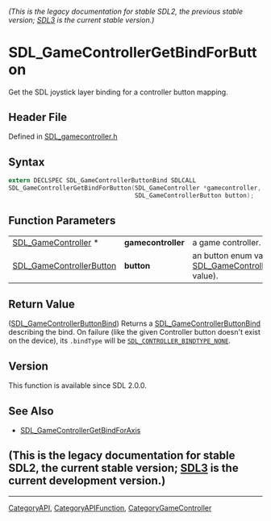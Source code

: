 ###### (This is the legacy documentation for stable SDL2, the previous stable version; [SDL3](https://wiki.libsdl.org/SDL3/) is the current stable version.)
# SDL_GameControllerGetBindForButton

Get the SDL joystick layer binding for a controller button mapping.

## Header File

Defined in [SDL_gamecontroller.h](https://github.com/libsdl-org/SDL/blob/SDL2/include/SDL_gamecontroller.h)

## Syntax

```c
extern DECLSPEC SDL_GameControllerButtonBind SDLCALL
SDL_GameControllerGetBindForButton(SDL_GameController *gamecontroller,
                                   SDL_GameControllerButton button);
```

## Function Parameters

|                                                      |                    |                                                                                       |
| ---------------------------------------------------- | ------------------ | ------------------------------------------------------------------------------------- |
| [SDL_GameController](SDL_GameController) *           | **gamecontroller** | a game controller.                                                                    |
| [SDL_GameControllerButton](SDL_GameControllerButton) | **button**         | an button enum value (an [SDL_GameControllerButton](SDL_GameControllerButton) value). |

## Return Value

([SDL_GameControllerButtonBind](SDL_GameControllerButtonBind)) Returns a
[SDL_GameControllerButtonBind](SDL_GameControllerButtonBind) describing the
bind. On failure (like the given Controller button doesn't exist on the
device), its `.bindType` will be
[`SDL_CONTROLLER_BINDTYPE_NONE`](SDL_CONTROLLER_BINDTYPE_NONE).

## Version

This function is available since SDL 2.0.0.

## See Also

- [SDL_GameControllerGetBindForAxis](SDL_GameControllerGetBindForAxis)


## (This is the legacy documentation for stable SDL2, the current stable version; [SDL3](https://wiki.libsdl.org/SDL3/) is the current development version.)



----
[CategoryAPI](CategoryAPI), [CategoryAPIFunction](CategoryAPIFunction), [CategoryGameController](CategoryGameController)

